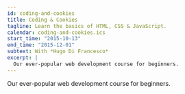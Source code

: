```yaml
---
id: coding-and-cookies
title: Coding & Cookies
tagline: Learn the basics of HTML, CSS & JavaScript.
calendar: coding-and-cookies.ics
start_time: "2015-10-13"
end_time: "2015-12-01"
subtext: With *Hugo Di Francesco*
excerpt: |
  Our ever-popular web development course for beginners.
---
```


Our ever-popular web development course for beginners.
